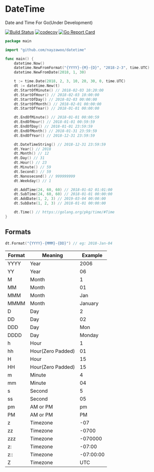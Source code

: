 # DateTime
Date and Time For Go(Under Development)

[![Build Status](https://travis-ci.org/nayzawoo/datetime.svg?branch=master)](https://travis-ci.org/nayzawoo/datetime)
[![codecov](https://codecov.io/gh/nayzawoo/datetime/branch/master/graph/badge.svg)](https://codecov.io/gh/nayzawoo/datetime)
[![Go Report Card](https://goreportcard.com/badge/github.com/nayzawoo/datetime)](https://goreportcard.com/report/github.com/nayzawoo/datetime)

```go
package main

import "github.com/nayzawoo/datetime"

func main() {
    datetime.Now()
    datetime.NewFromFormat("{YYYY}-{M}-{D}", "2018-2-3", time.UTC)
    datetime.NewFromDate(2018, 1, 30)

    t := time.Date(2018, 2, 3, 10, 20, 30, 0, time.UTC)
    dt := datetime.New(t)
    dt.StartOfMinute() // 2018-02-03 10:20:00
    dt.StartOfHour() // 2018-02-03 10:00:00
    dt.StartOfDay() // 2018-02-03 00:00:00
    dt.StartOfMonth() // 2018-02-01 00:00:00
    dt.StartOfYear() // 2018-01-01 00:00:00

    dt.EndOfMinute() // 2018-01-01 00:00:59
    dt.EndOfHour() // 2018-01-01 00:59:59
    dt.EndOfDay() // 2018-01-01 23:59:59
    dt.EndOfMonth() // 2018-01-31 23:59:59
    dt.EndOfYear() // 2018-12-31 23:59:59

    dt.DateTimeString() // 2018-12-31 23:59:59
    dt.Year() // 2018
    dt.Month() // 12
    dt.Day() // 31
    dt.Hour() // 23
    dt.Minute() // 59
    dt.Second() // 59
    dt.Nanosecond() // 999999999
    dt.Weekday() // 1

    dt.AddTime(24, 60, 60) // 2018-01-02 01:01:00
    dt.SubTime(24, 60, 60) // 2018-01-01 00:00:00
    dt.AddDate(1, 2, 3) // 2019-03-04 00:00:00
    dt.SubDate(1, 2, 3) // 2018-01-01 00:00:00

    dt.Time() // https://golang.org/pkg/time/#Time
}
```

## Formats

```go
dt.Format("{YYYY}-{MMM}-{DD}") // eg: 2018-Jan-04
```

| Format | Meaning | Example  |
| --- | --- | --- |
| YYYY | Year | 2006 |
| YY | Year | 06 |
| M | Month | 1 |
| MM | Month | 01 |
| MMM | Month | Jan |
| MMMM | Month | January |
| D | Day | 2 |
| DD | Day | 02 |
| DDD | Day | Mon |
| DDDD | Day | Monday |
| h | Hour | 1 |
| hh | Hour(Zero Padded) | 01 |
| H | Hour | 15 |
| HH | Hour(Zero Padded) | 15 |
| m | Minute | 4 |
| mm | Minute | 04 |
| s | Second | 5 |
| ss | Second | 05 |
| pm | AM or PM | pm |
| PM | AM or PM | PM |
| z | Timezone | -07 |
| zz | Timezone | -0700 |
| zzz | Timezone | -070000 |
| z: | Timezone | -07:00 |
| z:: | Timezone | -07:00:00 |
| Z | Timezone | UTC |
